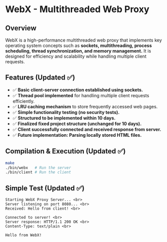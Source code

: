 # WebX - Multithreaded Web Proxy

## Overview
WebX is a high-performance multithreaded web proxy that implements key operating system concepts such as **sockets, multithreading, process scheduling, thread synchronization, and memory management.** It is designed for efficiency and scalability while handling multiple client requests.

## Features (Updated ✅)
- ✅ **Basic client-server connection established using sockets.**  
- ✅ **Thread pool implemented** for handling multiple client requests efficiently.  
- ✅ **LRU caching mechanism** to store frequently accessed web pages.  
- ✅ **Simple functionality testing (no security tests).**  
- ✅ **Structured to be implemented within 10 days.**  
- ✅ **Finalized fixed project structure (unchanged for 10 days).**  
- ✅ **Client successfully connected and received response from server.**  
- ✅ **Future implementation: Parsing locally stored HTML files.**  

## Compilation & Execution (Updated ✅)
```sh
make
./bin/webx   # Run the server
./bin/client # Run the client
```

## Simple Test (Updated ✅)
```
Starting WebX Proxy Server... <br>
Server listening on port 8080... <br>
Received: Hello from client! <br>

Connected to server! <br>
Server response: HTTP/1.1 200 OK <br>
Content-Type: text/plain <br>

Hello from WebX! 
```
